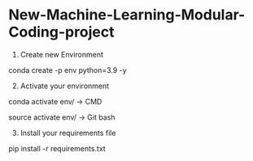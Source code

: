 # New-Machine-Learning-Modular-Coding-project

1. Create new Environment

conda create -p env python=3.9 -y

2. Activate your environment

conda activate env/ -> CMD

source activate env/ -> Git bash

3. Install your requirements file

pip install -r requirements.txt